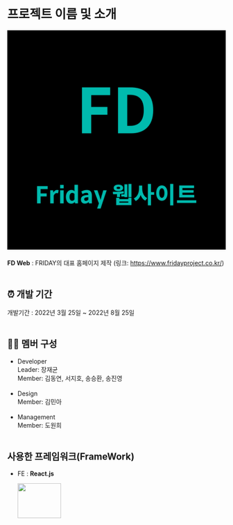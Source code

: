 # 프로젝트 이름 및 소개
![fd web 로고](./public/assets/images/FD_Web.png)<br></br>
<b>FD Web</b> : FRIDAY의 대표 홈페이지 제작 (링크: https://www.fridayproject.co.kr/)<br><br>

## ⏰ 개발 기간

개발기간 : 2022년 3월 25일 ~ 2022년 8월 25일<br><br>

## 👩‍💻 멤버 구성

- Developer<br>
  Leader: 장재균 <br>
  Member: 김동연, 서지호, 송승환, 송진영<br><br>
- Design<br>
  Member: 김민아 <br><br>
- Management <br>
  Member: 도원희 <br><br>
  
## 사용한 프레임워크(FrameWork)

- FE : <b> React.js</b> <p> <img src="https://velog.velcdn.com/images/jtwjs/post/3ebdc992-342a-4895-8394-5cb14fee44c8/reactJS.png" width=100 height=80> </p><br>
